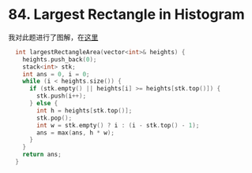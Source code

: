 # 84. Largest Rectangle in Histogram

我对此题进行了图解，在[这里](./images/84.%20Largest%20Rectangle%20in%20Histogram.vsdx)

```cpp
  int largestRectangleArea(vector<int>& heights) {
    heights.push_back(0);
    stack<int> stk;
    int ans = 0, i = 0;
    while (i < heights.size()) {
      if (stk.empty() || heights[i] >= heights[stk.top()]) {
        stk.push(i++);
      } else {
        int h = heights[stk.top()];
        stk.pop();
        int w = stk.empty() ? i : (i - stk.top() - 1);
        ans = max(ans, h * w);
      }
    }
    return ans;
  }
```